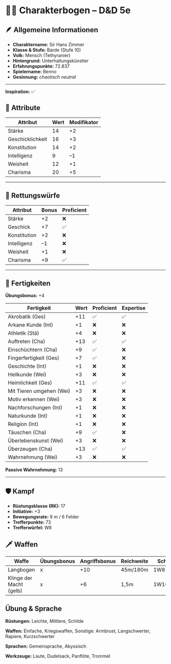 # 🧝‍♂️ Charakterbogen – D&D 5e

## 🪶 Allgemeine Informationen

- **Charaktername:** Sir Hans Zimmer
- **Klasse & Stufe:** Barde (Stufe 10)
- **Volk:** Mensch (Tethyranier)
- **Hintergrund:** Unterhaltungskünstler
- **Erfahrungspunkte:** 72.837
- **Spielername:** Benno
- **Gesinnung:** *chaotisch neutral*

---

**Inspiration:** ✅

## 💪 Attribute

| Attribut         | Wert | Modifikator |
|------------------|------|-------------|
| Stärke           | 14   | +2          |
| Geschicklichkeit | 16   | +3          |
| Konstitution     | 14   | +2          |
| Intelligenz      | 9    | –1          |
| Weisheit         | 12   | +1          |
| Charisma         | 20   | +5          |

---

## 🧠 Rettungswürfe

| Attribut     | Bonus | Proficient |
|--------------|-------|------------|
| Stärke       | +2    | ❌         |
| Geschick     | +7    | ✅         |
| Konstitution | +2    | ❌         |
| Intelligenz  | –1    | ❌         |
| Weisheit     | +1    | ❌         |
| Charisma     | +9    | ✅         |

---

## 🎲 Fertigkeiten

**Übungsbonus:** +4

| Fertigkeit               | Wert | Proficient | Expertise |
|--------------------------|------|------------|-----------|
| Akrobatik (Ges)          | +11  | ✅          | ✅        |
| Arkane Kunde (Int)       | +1   | ❌          | ❌        |
| Athletik (Stä)           | +4   | ❌          | ❌        |
| Auftreten (Cha)          | +13  | ✅          | ✅        |
| Einschüchtern (Cha)      | +9   | ✅          | ❌        |
| Fingerfertigkeit (Ges)   | +7   | ✅          | ❌        |
| Geschichte (Int)         | +1   | ❌          | ❌        |
| Heilkunde (Wei)          | +3   | ❌          | ❌        |
| Heimlichkeit (Ges)       | +11  | ✅          | ✅        |
| Mit Tieren umgehen (Wei) | +3   | ❌          | ❌        |
| Motiv erkennen (Wei)     | +3   | ❌          | ❌        |
| Nachforschungen (Int)    | +1   | ❌          | ❌        |
| Naturkunde (Int)         | +1   | ❌          | ❌        |
| Religion (Int)           | +1   | ❌          | ❌        |
| Täuschen (Cha)           | +9   | ✅          | ❌        |
| Überlebenskunst (Wei)    | +3   | ❌          | ❌        |
| Überzeugen (Cha)         | +13  | ✅          | ✅        |
| Wahrnehmung (Wei)        | +3   | ❌          | ❌        |

**Passive Wahrnehmung:** 13

---

## 🛡️ Kampf

- **Rüstungsklasse (RK):** 17
- **Initiative:** +3
- **Bewegungsrate:** 9 m / 6 Felder
- **Trefferpunkte:** 73
- **Trefferwürfel:** W8

## 🗡️ Waffen

| Waffe                   |Übungsbonus  | Angriffsbonus  | Reichweite | Schaden     | Typ         |Sonstiges |
|-------------------------|-------------|----------------|------------|-------------|-------------|----------|
| Langbogen               |x            |+10             | 45m/180m   | 1W8+7       | Stich       ||
| Klinge der Macht (gelb) |x            |+6              | 1,5m       |1W10+3W8     |Hieb+Gleißend|+1Zauber RW SG&+1Zauberangriffbonus|

## Übung & Sprache

**Rüstungen:** Leichte, Mittlere, Schilde 

**Waffen:** Einfache, Kriegswaffen, Sonstige: Armbrust, Langschwerter, Rapiere, Kurzschwerter

**Sprachen:** Gemeinsprache, Abyssisch

**Werkzeuge:** Laute, Dudelsack, Panflöte, Trommel
